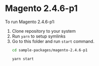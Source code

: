 # Magento 2.4.6-p1

To run Magento 2.4.6-p1:

1. Clone repository to your system
2. Run `yarn` to setup symlinks
3. Go to this folder and run `start` command.
    ```bash
    cd sample-packages/magento-2.4.6-p1

    yarn start
    ```